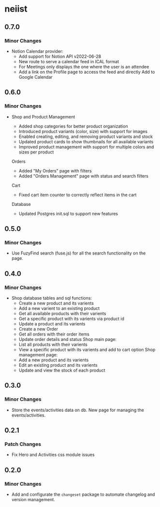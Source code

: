 # neiist

## 0.7.0

### Minor Changes

- Notion Calendar provider:
  - Add support for Notion API v2022-06-28
  - New route to serve a calendar feed in ICAL format
  - For Meetings only displays the one where the user is an attendee
  - Add a link on the Profile page to access the feed and directly Add to Google Calendar

## 0.6.0

### Minor Changes

- Shop and Product Management
  - Added shop categories for better product organization
  - Introduced product variants (color, size) with support for images
  - Enabled creating, editing, and removing product variants and stock
  - Updated product cards to show thumbnails for all available variants
  - Improved product management with support for multiple colors and sizes per product

  Orders
  - Added "My Orders" page with filters
  - Added "Orders Management" page with status and search filters

  Cart
  - Fixed cart item counter to correctly reflect items in the cart

  Database
  - Updated Postgres init.sql to support new features

## 0.5.0

### Minor Changes

- Use FuzyFind search (fuse.js) for all the search functionality on the page.

## 0.4.0

### Minor Changes

- Shop database tables and sql functions:
  - Create a new product and its varients
  - Add a new varient to an existing product
  - Get all available products with their varients
  - Get a specific product with its varients via product id
  - Update a product and its varients
  - Create a new Order
  - Get all orders with their order items
  - Update order details and status
    Shop main page:
  - List all products with their varients
  - View a specific product with its varients and add to cart option
    Shop management page:
  - Add a new product and its varients
  - Edit an existing product and its varients
  - Update and view the stock of each product

## 0.3.0

### Minor Changes

- Store the events/activities data on db. New page for managing the events/activities.

## 0.2.1

### Patch Changes

- Fix Hero and Activities css module issues

## 0.2.0

### Minor Changes

- Add and configurate the `changeset` package to automate changelog and version management.

